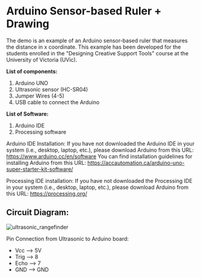 # Arduino Sensor-based Ruler + Drawing

The demo is an example of an Arduino sensor-based ruler that measures the distance in x coordinate. This example has been developed for the students enrolled in the "Designing Creative Support Tools" course at the University of Victoria (UVic). 

**List of components:**
  1. Arduino UNO
  2. Ultrasonic sensor (HC-SR04) 
  3. Jumper Wires (4-5) 
  4. USB cable to connect the Arduino

**List of Software:**
  1. Arduino IDE
  2. Processing software 

Arduino IDE Installation:
If you have not downloaded the Arduino IDE in your system (i.e., desktop, laptop, etc.), please download Arduino from this URL: https://www.arduino.cc/en/software
You can find installation guidelines for installing Arduino from this URL: https://accautomation.ca/arduino-uno-super-starter-kit-software/ 

Processing IDE installation:
If you have not downloaded the Processing IDE in your system (i.e., desktop, laptop, etc.), please download Arduino from this URL: https://processing.org/ 

## Circuit Diagram:
![ultrasonic_rangefinder](https://user-images.githubusercontent.com/33431336/150657086-0bb6eb36-8e4a-4807-b661-8ed338c0eb21.png)

Pin Connection from Ultrasonic to Arduino board:
  - Vcc --> 5V
  - Trig --> 8
  - Echo --> 7
  - GND --> GND

